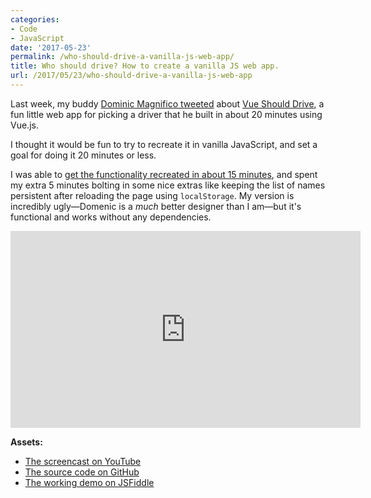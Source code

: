 ```yaml
---
categories:
- Code
- JavaScript
date: '2017-05-23'
permalink: /who-should-drive-a-vanilla-js-web-app/
title: Who should drive? How to create a vanilla JS web app.
url: /2017/05/23/who-should-drive-a-vanilla-js-web-app
---
```


Last week, my buddy [Dominic Magnifico tweeted](https://twitter.com/Magnificode/status/866374626749894656) about [Vue Should Drive](http://codepen.io/magnificode/pen/wddMMy), a fun little web app for picking a driver that he built in about 20 minutes using Vue.js.

I thought it would be fun to try to recreate it in vanilla JavaScript, and set a goal for doing it 20 minutes or less.

I was able to [get the functionality recreated in about 15 minutes](https://www.youtube.com/watch?v=wqu4Bi0peCM), and spent my extra 5 minutes bolting in some nice extras like keeping the list of names persistent after reloading the page using `localStorage`. My version is incredibly ugly&mdash;Domenic is a *much* better designer than I am&mdash;but it's functional and works without any dependencies.

<iframe width="560" height="315" src="https://www.youtube.com/embed/wqu4Bi0peCM?rel=0&amp;showinfo=0?ecver=1" frameborder="0" allowfullscreen></iframe>

**Assets:**

- [The screencast on YouTube](https://www.youtube.com/watch?v=wqu4Bi0peCM)
- [The source code on GitHub](https://gist.github.com/cferdinandi/577f8c12ec2804f11c331caaafd20495)
- [The working demo on JSFiddle](https://jsfiddle.net/cferdinandi/Le71gy9y/)